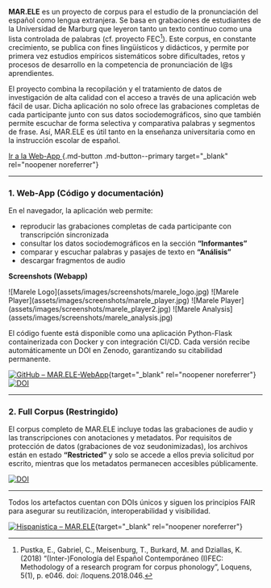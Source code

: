 **MAR.ELE** es un proyecto de corpus para el estudio de la pronunciación del español como lengua extranjera. Se basa en grabaciones de estudiantes de la Universidad de Marburg que leyeron tanto un texto continuo como una lista controlada de palabras (cf. proyecto FEC[^1]). Este corpus, en constante crecimiento, se publica con fines lingüísticos y didácticos, y permite por primera vez estudios empíricos sistemáticos sobre dificultades, retos y procesos de desarrollo en la competencia de pronunciación de l@s aprendientes.

El proyecto combina la recopilación y el tratamiento de datos de investigación de alta calidad con el acceso a través de una aplicación web fácil de usar. Dicha aplicación no solo ofrece las grabaciones completas de cada participante junto con sus datos sociodemográficos, sino que también permite escuchar de forma selectiva y comparativa palabras y segmentos de frase. Así, MAR.ELE es útil tanto en la enseñanza universitaria como en la instrucción escolar de español.

[Ir a la Web-App <i class="fa-solid fa-up-right-from-square"></i>](https://marele.online.uni-marburg.de/){.md-button .md-button--primary target="_blank" rel="noopener noreferrer"}

---

### 1. Web-App (Código y documentación)

En el navegador, la aplicación web permite:

- reproducir las grabaciones completas de cada participante con transcripción sincronizada  
- consultar los datos sociodemográficos en la sección **“Informantes”**  
- comparar y escuchar palabras y pasajes de texto en **“Análisis”**  
- descargar fragmentos de audio  

**Screenshots (Webapp)**
<div class="masonry" markdown>
![Marele Logo](assets/images/screenshots/marele_logo.jpg)
![Marele Player](assets/images/screenshots/marele_player.jpg)
![Marele Player](assets/images/screenshots/marele_player2.jpg)
![Marele Analysis](assets/images/screenshots/marele_analysis.jpg)
</div>

El código fuente está disponible como una aplicación Python-Flask containerizada con Docker y con integración CI/CD. Cada versión recibe automáticamente un DOI en Zenodo, garantizando su citabilidad permanente.

[![GitHub – MAR.ELE-WebApp](https://img.shields.io/badge/GitHub-MAR.ELE--WebApp-181717?logo=github)](https://github.com/FTacke/marele-webapp){target="_blank" rel="noopener noreferrer"}  
[![DOI](https://zenodo.org/badge/DOI/10.5281/zenodo.15373525.svg)](https://doi.org/10.5281/zenodo.15373525)

---

### 2. Full Corpus (Restringido)

El corpus completo de MAR.ELE incluye todas las grabaciones de audio y las transcripciones con anotaciones y metadatos. Por requisitos de protección de datos (grabaciones de voz seudonimizadas), los archivos están en estado **“Restricted”** y solo se accede a ellos previa solicitud por escrito, mientras que los metadatos permanecen accesibles públicamente.

[![DOI](https://zenodo.org/badge/DOI/10.5281/zenodo.15373537.svg)](https://doi.org/10.5281/zenodo.15373537)

---

Todos los artefactos cuentan con DOIs únicos y siguen los principios FAIR para asegurar su reutilización, interoperabilidad y visibilidad.

[![Hispanistica – MAR.ELE](https://img.shields.io/badge/Hispanistica-MAR.ELE-4287f5?style=flat)](https://hispanistica.online.uni-marburg.de){target="_blank" rel="noopener noreferrer"}

[^1]: Pustka, E., Gabriel, C., Meisenburg, T., Burkard, M. and Dziallas, K. (2018) “(Inter-)Fonología del Español Contemporáneo (I)FEC: Methodology of a research program for corpus phonology”, Loquens, 5(1), p. e046. doi: /loquens.2018.046.